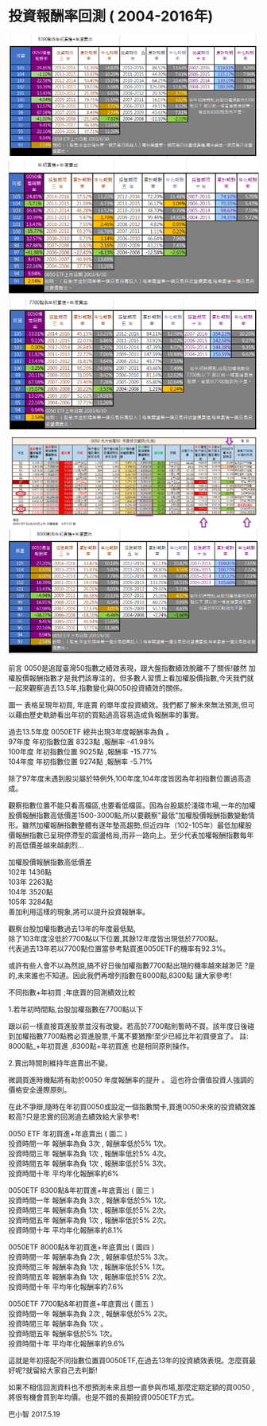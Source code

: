 # 投資報酬率回測 ( 2004-2016年)


![](images/18447477_1473030259416057_7438667392395914031_n.png)
![](images/18485560_1473030209416062_5335253315894844397_n.png)
![](images/18486111_1473030319416051_3775406350826123471_n.png)
![](images/18489863_1473030186082731_5577009287412788801_o.png)
![](images/18555887_1473030299416053_9170896256812593804_n.png)


前言
0050是追蹤臺灣50指數之績效表現，跟大盤指數績效脫離不了關係!雖然 加權股價報酬指數才是我們該專注的。但多數人習慣上看加權股價指數,今天我們就一起來觀察過去13.5年,指數變化與0050投資績效的關係。

圖一 表格呈現年初買, 年底賣 的單年度投資績效。我們都了解未來無法預測,但可以藉由歷史軌跡看出年初的買點過高容易造成負報酬率的事實。

過去13.5年度 0050ETF 總共出現3年度報酬率為負 。<br>
97年度 年初指數位置 8323點 ,報酬率 -41.98% <br>
100年度 年初指數位置 9025點 ,報酬率 -15.77%<br>
104年度 年初指數位置 9274點 ,報酬率 -5.71%<br>

除了97年度末遇到股災屬於特例外,100年度,104年度皆因為年初指數位置過高造成。 

觀察指數位置不能只看高檔區,也要看低檔區。因為台股屬於淺碟市場,一年的加權股價報酬指數高低價差1500-3000點,所以要觀察"最低"加權股價報酬指數變動情形。雖然加權報酬指數整體有逐年墊高趨勢,但近四年（102-105年）最低加權股價報酬指數已呈現停滯型的震盪格局,而非一路向上。至少代表加權報酬指數每年的高低價差越來越劇烈... 

加權股價報酬指數高低價差<br>
102年 1436點<br>
103年 2263點<br>
104年 3520點<br>
105年 3284點<br>
善加利用這樣的現象,將可以提升投資報酬率。

觀察台股加權指數過去13年的年度最低點,<br> 除了103年度沒低於7700點以下位置,其餘12年度皆出現低於7700點。<br> 代表過去13年若以7700點位置當參考點買進0050ETF的機率有92.3%。<br>

或許有些人會不以為然說,搞不好日後加權指數7700點出現的機率越來越渺茫 ?是的,未來誰也不知道。因此我們再增列指數在8000點,8300點 讓大家參考!


不同指數+年初買 ;年底賣的回測績效比較


1.若年初時間點,台股加權指數在7700點以下

跟以前一樣直接買進股票並沒有改變。若高於7700點則暫時不買。該年度日後碰到加權指數7700點務必買進股票,千萬不要猶豫!至少已經比年初買便宜了。
註: 8000點_+年初買進 ,8300點+年初買進 也是相同原則操作。

2.賣出時間則維持年底賣出不變。 
 
微調買進時機點將有助於0050 年度報酬率的提升 。
這也符合價值投資人強調的 價格安全邊際原則。

在此不爭辯,隨時在年初買0050或設定一個指數關卡,買進0050未來的投資績效誰較高?只是忠實的回測過去績效給大家參考!


0050 ETF 年初買進+年底賣出 ( 圖二 )<br>
投資時間一年 報酬率為負 3次 , 報酬率低於5% 1次。<br>
投資時間三年 報酬率為負 1次 , 報酬率低於5% 4次。<br>
投資時間五年 報酬率為負 1次 , 報酬率低於5% 3次。<br>
投資時間十年 平均年化報酬率約6%


0050ETF 8300點&年初買進+年底賣出 ( 圖三 )<br>
投資時間一年 報酬率為負 3次 , 報酬率低於5% 1次。<br>
投資時間三年 報酬率為負 1次 , 報酬率低於5% 2次。<br>
投資時間五年 報酬率為負 1次 , 報酬率低於5% 2次。<br>
投資時間十年 平均年化報酬率約8.1%


0050ETF 8000點&年初買進+年底賣出 ( 圖四 )<br>
投資時間一年 報酬率為負 2次 , 報酬率低於5% 3次。<br>
投資時間三年 報酬率為負 1次 , 報酬率低於5% 1次。<br>
投資時間五年 報酬率為負 1次 , 報酬率低於5% 2次。<br>
投資時間十年 平均年化報酬率約7.6%<br>


0050ETF 7700點&年初買進+年底賣出 ( 圖五 )<br>
投資時間一年 報酬率為負 2次 , 報酬率低於5% 2次。<br>
投資時間三年 報酬率為負 1次 。<br>
投資時間五年 報酬率低於5% 1次。<br>
投資時間十年 平均年化報酬率約9.6%<br>


這就是年初搭配不同指數位置買0050ETF,在過去13年的投資績效表現。怎麼買最好呢?就留給大家自己去判斷! 


如果不相信回測資料也不想預測未來且想一直參與市場,那麼定期定額的買0050 ,將很有機會買到年均價。也是不錯的長期投資0050ETF方式。


巴小智 2017.5.19